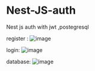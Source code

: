 # Nest-JS-auth
Nest js auth with jwt ,postegresql 

register :
![image](https://user-images.githubusercontent.com/58952201/197650836-c3781404-a7ec-4463-94a8-e1933752b3d7.png)

login:
![image](https://user-images.githubusercontent.com/58952201/197650924-e1e33e73-5ed7-4018-a99e-b9b47feb0f63.png)

database:
![image](https://user-images.githubusercontent.com/58952201/197650945-97068892-6572-4eb5-b813-102363f8708a.png)
